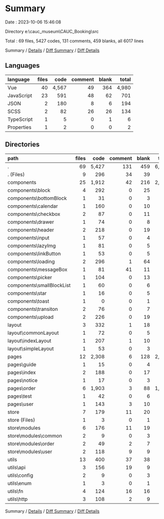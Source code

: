 # Summary

Date : 2023-10-06 15:46:08

Directory e:\\cauc_museum\\CAUC_Booking\\src

Total : 69 files,  5427 codes, 131 comments, 459 blanks, all 6017 lines

Summary / [Details](details.md) / [Diff Summary](diff.md) / [Diff Details](diff-details.md)

## Languages
| language | files | code | comment | blank | total |
| :--- | ---: | ---: | ---: | ---: | ---: |
| Vue | 40 | 4,567 | 49 | 364 | 4,980 |
| JavaScript | 23 | 591 | 48 | 62 | 701 |
| JSON | 2 | 180 | 8 | 6 | 194 |
| SCSS | 2 | 82 | 26 | 26 | 134 |
| TypeScript | 1 | 5 | 0 | 1 | 6 |
| Properties | 1 | 2 | 0 | 0 | 2 |

## Directories
| path | files | code | comment | blank | total |
| :--- | ---: | ---: | ---: | ---: | ---: |
| . | 69 | 5,427 | 131 | 459 | 6,017 |
| . (Files) | 9 | 296 | 34 | 39 | 369 |
| components | 25 | 1,912 | 42 | 216 | 2,170 |
| components\\block | 4 | 292 | 0 | 25 | 317 |
| components\\bottomBlock | 1 | 31 | 0 | 3 | 34 |
| components\\calendar | 1 | 160 | 0 | 10 | 170 |
| components\\checkbox | 2 | 87 | 0 | 11 | 98 |
| components\\drawer | 1 | 74 | 0 | 8 | 82 |
| components\\header | 2 | 218 | 0 | 19 | 237 |
| components\\input | 1 | 57 | 0 | 4 | 61 |
| components\\lazyImg | 1 | 81 | 0 | 5 | 86 |
| components\\linkButton | 1 | 53 | 0 | 5 | 58 |
| components\\loading | 2 | 296 | 1 | 64 | 361 |
| components\\messageBox | 1 | 81 | 41 | 11 | 133 |
| components\\picker | 1 | 104 | 0 | 13 | 117 |
| components\\smallBlockList | 1 | 60 | 0 | 6 | 66 |
| components\\star | 1 | 16 | 0 | 5 | 21 |
| components\\toast | 1 | 0 | 0 | 1 | 1 |
| components\\transiton | 2 | 76 | 0 | 7 | 83 |
| components\\upload | 2 | 226 | 0 | 19 | 245 |
| layout | 3 | 332 | 1 | 18 | 351 |
| layout\\commonLayout | 1 | 72 | 0 | 5 | 77 |
| layout\\indexLayout | 1 | 207 | 1 | 10 | 218 |
| layout\\simpleLayout | 1 | 53 | 0 | 3 | 56 |
| pages | 12 | 2,308 | 6 | 128 | 2,442 |
| pages\\guide | 1 | 15 | 0 | 4 | 19 |
| pages\\index | 2 | 188 | 0 | 17 | 205 |
| pages\\notice | 1 | 17 | 0 | 3 | 20 |
| pages\\order | 6 | 1,903 | 3 | 88 | 1,994 |
| pages\\test | 1 | 42 | 0 | 6 | 48 |
| pages\\user | 1 | 143 | 3 | 10 | 156 |
| store | 7 | 179 | 11 | 20 | 210 |
| store (Files) | 1 | 3 | 0 | 1 | 4 |
| store\\modules | 6 | 176 | 11 | 19 | 206 |
| store\\modules\\common | 2 | 9 | 0 | 3 | 12 |
| store\\modules\\order | 2 | 49 | 2 | 7 | 58 |
| store\\modules\\user | 2 | 118 | 9 | 9 | 136 |
| utils | 13 | 400 | 37 | 38 | 475 |
| utils\\api | 3 | 156 | 19 | 9 | 184 |
| utils\\config | 2 | 9 | 0 | 3 | 12 |
| utils\\enum | 1 | 3 | 0 | 1 | 4 |
| utils\\fn | 4 | 124 | 16 | 16 | 156 |
| utils\\http | 3 | 108 | 2 | 9 | 119 |

Summary / [Details](details.md) / [Diff Summary](diff.md) / [Diff Details](diff-details.md)